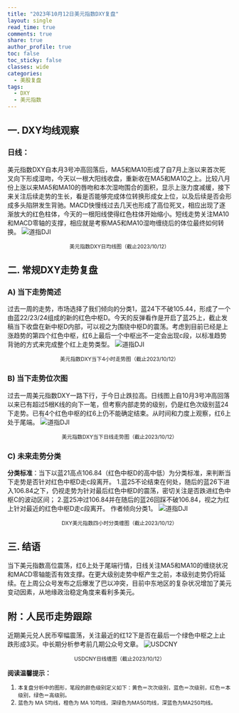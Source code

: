 ```yaml
---
title: "2023年10月12日美元指数DXY复盘"
layout: single
read_time: true
comments: true
share: true
author_profile: true
toc: false
toc_sticky: false
classes: wide
categories:
  - 美股复盘
tags:
  - DXY
  - 美元指数
---
```

## 一. DXY均线观察
### 日线：
美元指数DXY自本月3号冲高回落后，MA5和MA10形成了自7月上涨以来首次死叉向下形成湿吻，今天以一根大阳线收盘，重新收在MA5和MA10之上。比较八月份上涨以来MA5和MA10的唇吻和本次湿吻围合的面积，显示上涨力度减缓，接下来关注后续走势的生长，看是否能够完成体位转换形成女上位，以及后续是否会形成多头陷阱发生背驰。MACD快慢线过去几天也形成了高位死叉，相应出现了逐渐放大的红色柱体，今天的一根阳线使得红色柱体开始缩小。短线走势关注MA10和MACD零轴的支撑，相应就是考察MA5和MA10湿吻缠绕后的体位最终如何转换。
 ![道指DJI](https://image.olim.cc/2023-10-12-DXY-day.png)
<small><center>美元指数DXY日均线图（截止2023/10/12）</center></small>
## 二. 常规DXY走势复盘
### A) 当下走势简述
过去一周的走势，市场选择了我们倾向的分类1，蓝24下不破105.44，形成了一个由蓝22/23/24组成的新的红色中枢D。今天的反弹看作是开启了蓝25上，截止发稿当下收盘在新中枢D内部，可以视之为围绕中枢D的震荡。考虑到目前已经是上涨趋势的第四个红色中枢，红6上最后一个中枢出不一定会出现c段，以标准趋势背驰的方式来完成整个红上走势类型。
 ![道指DJI](https://image.olim.cc/2023-10-12-DXY-hour.png)
<small><center>美元指数DXY当下4小时走势图（截止2023/10/12）</center></small>
### B) 当下走势位次图
过去一周美元指数DXY一路下行，于今日止跌拉高。日线图上自10月3号冲高回落以来已有超过5根K线的向下一笔，但考察内部走势的级别，仍是红色次级别蓝24下走势。已有4个红色中枢的红6上仍不能确定结束。从时间和力度上观察，红6上处于尾端。
 ![道指DJI](https://image.olim.cc/2023-10-12-DXY-day-1.png)
<small><center>美元指数DXY当下日线走势图（截止2023/10/12）</center></small>
### C) 未来走势分类
**分类标准**：当下以蓝21高点106.84（红色中枢D的高中低）为分类标准，来判断当下走势是否针对红色中枢D走c段离开。
1.蓝25不论结束在何处，随后的蓝26下进入106.84之下，仍视走势为针对最后红色中枢D的震荡，密切关注是否跌进红色中枢C的波动区间；
2.蓝25冲过106.84并在随后的蓝26回踩不破106.84，视之为红上针对最近的红色中枢D走c段离开。
作者倾向分类1。
 ![道指DJI](https://image.olim.cc/2023-10-12-DXY-hour-fl.png)
<small><center>DXY美元指数四小时分类缠图（截止2023/10/12）</center></small>
## 三. 结语
当下美元指数高位震荡，红6上处于尾端行情，日线关注MA5和MA10的缠绕状况和MACD零轴能否有效支撑。在更大级别走势中枢产生之前，本级别走势仍将延续。在上周公众号发布之后爆发了巴以冲突，目前中东地区的复杂状况增加了美元变动因素，从地缘政治稳定角度来看利多美元。

## 附：人民币走势跟踪
近期美元兑人民币窄幅震荡，关注最近的红12下是否在最后一个绿色中枢之上止跌形成3买。中长期分析参考前几期公众号文章。
 ![USDCNY](https://image.olim.cc/2023-10-12-USDCNY-day.png)
<small><center>USDCNY日线缠图（截止2023/10/12）</center></small>

**阅读温馨提示：** 
1. <small>本复盘分析中的图形，笔段的颜色级别定义如下：黄色＝次次级别，蓝色＝次级别，红色＝本级别，绿色＝高级别。</small> 
2. <small>蓝色为 MA 5均线，橙色为 MA 10均线，深绿色为MA50均线，深蓝色为MA250均线。</small> 

